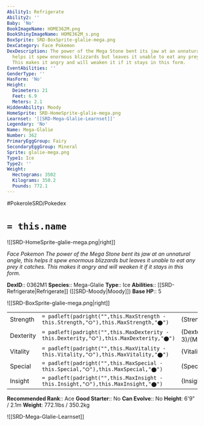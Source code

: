 ```yaml
---
Ability1: Refrigerate
Ability2: ''
Baby: 'No'
BookImageName: HOME362M.png
BookShinyImageName: HOME362M_s.png
BoxSprite: SRD-BoxSprite-glalie-mega.png
DexCategory: Face Pokemon
DexDescription: The power of the Mega Stone bent its jaw at an unnatural angle, this
  helps it spew enormous blizzards but leaves it unable to eat any prey it catches.
  This makes it angry and will weaken it if it stays in this form.
EventAbilities: ''
GenderType: ''
HasForm: 'No'
Height:
  Deimeters: 21
  Feet: 6.9
  Meters: 2.1
HiddenAbility: Moody
HomeSprite: SRD-HomeSprite-glalie-mega.png
Learnset: '[[SRD-Mega-Glalie-Learnset]]'
Legendary: 'No'
Name: Mega-Glalie
Number: 362
PrimaryEggGroup: Fairy
SecondaryEggGroup: Mineral
Sprite: glalie-mega.png
Type1: Ice
Type2: ''
Weight:
  Hectograms: 3502
  Kilograms: 350.2
  Pounds: 772.1
---
```


#PokeroleSRD/Pokedex

# `= this.name`

![[SRD-HomeSprite-glalie-mega.png|right]]

*Face Pokemon*
*The power of the Mega Stone bent its jaw at an unnatural angle, this helps it spew enormous blizzards but leaves it unable to eat any prey it catches. This makes it angry and will weaken it if it stays in this form.*

**DexID**:: 0362M1
**Species**:: Mega-Glalie
**Type**:: Ice
**Abilities**:: [[SRD-Refrigerate|Refrigerate]] ([[SRD-Moody|Moody]])
**Base HP**:: 5

![[SRD-BoxSprite-glalie-mega.png|right]]

|           |                                                                                        |                                          |
| --------- | -------------------------------------------------------------------------------------- | ---------------------------------------- |
| Strength  | `= padleft(padright("",this.MaxStrength - this.Strength,"⭘"),this.MaxStrength,"⬤")`    | (Strength::3)/(MaxStrength::7)   |
| Dexterity | `= padleft(padright("",this.MaxDexterity - this.Dexterity,"⭘"),this.MaxDexterity,"⬤")` | (Dexterity:: 3)/(MaxDexterity::6) |
| Vitality  | `= padleft(padright("",this.MaxVitality - this.Vitality,"⭘"),this.MaxVitality,"⬤")`    | (Vitality::2)/(MaxVitality::5)   |
| Special   | `= padleft(padright("",this.MaxSpecial - this.Special,"⭘"),this.MaxSpecial,"⬤")`       | (Special::3)/(MaxSpecial::7)     |
| Insight   | `= padleft(padright("",this.MaxInsight - this.Insight,"⭘"),this.MaxInsight,"⬤")`       | (Insight::2)/(MaxInsight::5)     |

**Recommended Rank**:: Ace
**Good Starter**:: No
**Can Evolve**:: No
**Height**: 6'9" / 2.1m
**Weight**: 772.1lbs / 350.2kg

![[SRD-Mega-Glalie-Learnset]]
